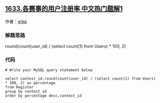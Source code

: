 ## [1633.各赛事的用户注册率 中文热门题解1](https://leetcode.cn/problems/percentage-of-users-attended-a-contest/solutions/100000/roundcountuser_id-select-count1-from-use-amzh)

作者：[erke](https://leetcode.cn/u/erke)

### 解题思路
round(count(user_id) / (select count(1) from Users) * 100, 2)

### 代码

```mysql
# Write your MySQL query statement below

select contest_id,round(count(user_id) / (select count(1) from Users) * 100, 2) as percentage
from Register
group by contest_id
order by percentage desc,contest_id
```